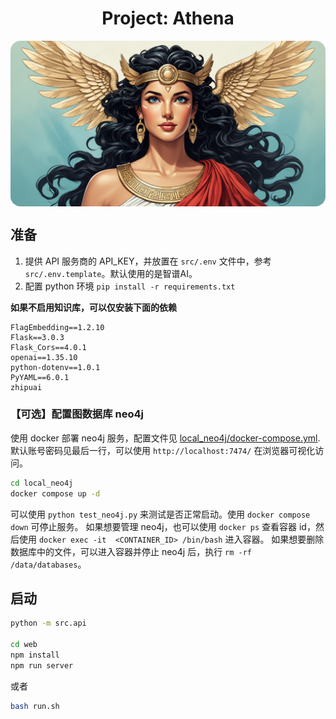 <h1 style="text-align: center">Project: Athena</h1>


<img src="web/public/home.png" style="border-radius: 16px; margin: 0 auto; max-height: 400px; display: block;"/>

## 准备

1. 提供 API 服务商的 API_KEY，并放置在 `src/.env` 文件中，参考 `src/.env.template`。默认使用的是智谱AI。
2. 配置 python 环境 `pip install -r requirements.txt`

**如果不启用知识库，可以仅安装下面的依赖**

```
FlagEmbedding==1.2.10
Flask==3.0.3
Flask_Cors==4.0.1
openai==1.35.10
python-dotenv==1.0.1
PyYAML==6.0.1
zhipuai
```

### 【可选】配置图数据库 neo4j

使用 docker 部署 neo4j 服务，配置文件见 [local_neo4j/docker-compose.yml](local_neo4j/docker-compose.yml). 
默认账号密码见最后一行，可以使用 `http://localhost:7474/` 在浏览器可视化访问。

```bash
cd local_neo4j
docker compose up -d
```

可以使用 `python test_neo4j.py` 来测试是否正常启动。使用 `docker compose down` 可停止服务。
如果想要管理 neo4j，也可以使用 `docker ps` 查看容器 id，然后使用 `docker exec -it  <CONTAINER_ID> /bin/bash` 进入容器。
如果想要删除数据库中的文件，可以进入容器并停止 neo4j 后，执行 `rm -rf /data/databases`。


## 启动

```bash
python -m src.api 

cd web
npm install
npm run server
```

或者

```bash
bash run.sh
```

